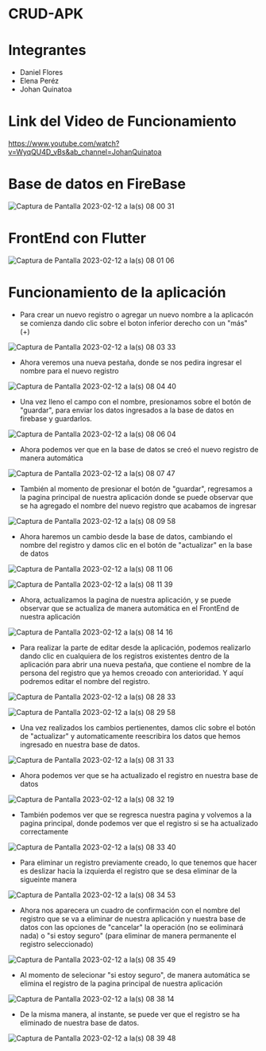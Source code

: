 # CRUD-APK

# Integrantes

- Daniel Flores
- Elena Peréz
- Johan Quinatoa


# Link del Video de Funcionamiento
https://www.youtube.com/watch?v=WyqQU4D_vBs&ab_channel=JohanQuinatoa

# Base de datos en FireBase

![Captura de Pantalla 2023-02-12 a la(s) 08 00 31](https://user-images.githubusercontent.com/66568293/218312541-68fdfb62-7b06-4d52-a529-031114e9726b.png)

# FrontEnd con Flutter

![Captura de Pantalla 2023-02-12 a la(s) 08 01 06](https://user-images.githubusercontent.com/66568293/218312559-8f3739cc-e80b-46e9-895b-1425a9c5f25f.png)

# Funcionamiento de la aplicación

- Para crear un nuevo registro o agregar un nuevo nombre a la aplicacón se comienza dando clic sobre el boton inferior derecho con un "más" (+)

![Captura de Pantalla 2023-02-12 a la(s) 08 03 33](https://user-images.githubusercontent.com/66568293/218312702-11c8d8f8-28e1-4dcb-9aa7-313395e41b7e.png)


- Ahora veremos una nueva pestaña, donde se nos pedira ingresar el nombre para el nuevo registro

![Captura de Pantalla 2023-02-12 a la(s) 08 04 40](https://user-images.githubusercontent.com/66568293/218312749-532e9f28-29da-428d-a325-3b097a351117.png)


- Una vez lleno el campo con el nombre, presionamos sobre el botón de "guardar", para enviar los datos ingresados a la base de datos en firebase y guardarlos.

![Captura de Pantalla 2023-02-12 a la(s) 08 06 04](https://user-images.githubusercontent.com/66568293/218312831-352cc12d-68be-4421-99d9-7ddfdd10166f.png)


- Ahora podemos ver que en la base de datos se creó el nuevo registro de manera automática

![Captura de Pantalla 2023-02-12 a la(s) 08 07 47](https://user-images.githubusercontent.com/66568293/218312885-cb1e15fb-264a-48fa-b37a-1f194b74ff37.png)


- También al momento de presionar el botón de "guardar", regresamos a la pagina principal de nuestra aplicación donde se puede observar que se ha agregado el nombre del nuevo registro que acabamos de ingresar

![Captura de Pantalla 2023-02-12 a la(s) 08 09 58](https://user-images.githubusercontent.com/66568293/218312983-37756618-ede1-4897-9bb7-1a083154dfbc.png)


- Ahora haremos un cambio desde la base de datos, cambiando el nombre del registro y damos clic en el botón de "actualizar" en la base de datos

![Captura de Pantalla 2023-02-12 a la(s) 08 11 06](https://user-images.githubusercontent.com/66568293/218313038-9cf53594-158c-46b0-a3b1-53df4ffdd694.png)

![Captura de Pantalla 2023-02-12 a la(s) 08 11 39](https://user-images.githubusercontent.com/66568293/218313060-a8ba14f6-9424-4baf-92e4-cecfb8c78528.png)


- Ahora, actualizamos la pagina de nuestra aplicación, y se puede observar que se actualiza de manera automática en el FrontEnd de nuestra aplicación

![Captura de Pantalla 2023-02-12 a la(s) 08 14 16](https://user-images.githubusercontent.com/66568293/218313191-4df41121-fb54-4b27-b5a7-d9955027e842.png)

- Para realizar la parte de editar desde la aplicación, podemos realizarlo dando clic en cualquiera de los registros existentes dentro de la aplicación para abrir una nueva pestaña, que contiene el nombre de la persona del registro que ya hemos creoado con anterioridad. Y aquí podremos editar el nombre del registro.

![Captura de Pantalla 2023-02-12 a la(s) 08 28 33](https://user-images.githubusercontent.com/66568293/218313910-92eea733-0ccf-4f19-8a72-e6e4accefed2.png)

![Captura de Pantalla 2023-02-12 a la(s) 08 29 58](https://user-images.githubusercontent.com/66568293/218313971-59ca45e9-e26f-4a65-aa07-2bfbd8806050.png)


- Una vez realizados los cambios pertienentes, damos clic sobre el botón de "actualizar" y automaticamente reescribira los datos que hemos ingresado en nuestra base de datos.

![Captura de Pantalla 2023-02-12 a la(s) 08 31 33](https://user-images.githubusercontent.com/66568293/218314046-f5f2b7f4-dcc5-4ab9-bb9a-45a05af70bc2.png)


- Ahora podemos ver que se ha actualizado el registro en nuestra base de datos

![Captura de Pantalla 2023-02-12 a la(s) 08 32 19](https://user-images.githubusercontent.com/66568293/218314073-8f56764b-c05d-4f18-b6ef-adb116facc32.png)


- También podemos ver que se regresca nuestra pagina y volvemos a la pagina principal, donde podemos ver que el registro si se ha actualizado correctamente

![Captura de Pantalla 2023-02-12 a la(s) 08 33 40](https://user-images.githubusercontent.com/66568293/218314150-edbf7a73-4263-4f83-a873-210721614f34.png)


- Para eliminar un registro previamente creado, lo que tenemos que hacer es deslizar hacia la izquierda el registro que se desa eliminar de la sigueinte manera

![Captura de Pantalla 2023-02-12 a la(s) 08 34 53](https://user-images.githubusercontent.com/66568293/218314212-904298e9-1da1-47e6-8b4a-a2aabc2dfc4a.png)


- Ahora nos aparecera un cuadro de confirmación con el nombre del registro que se va a eliminar de nuestra aplicación y nuestra base de datos con las opciones de "cancelar" la operación (no se eoliminará nada) o "si estoy seguro" (para eliminar de manera permanente el registro seleccionado)

![Captura de Pantalla 2023-02-12 a la(s) 08 35 49](https://user-images.githubusercontent.com/66568293/218314252-a6b25516-4bfc-4c23-9d8f-452b63dc65d8.png)


- Al momento de selecionar "si estoy seguro", de manera automática se elimina el registro de la pagina principal de nuestra aplicación

![Captura de Pantalla 2023-02-12 a la(s) 08 38 14](https://user-images.githubusercontent.com/66568293/218314393-86f07f8e-279f-43fd-8f20-882fc33256bc.png)

- De la misma manera, al instante, se puede ver que el registro se ha eliminado de nuestra base de datos.


![Captura de Pantalla 2023-02-12 a la(s) 08 39 48](https://user-images.githubusercontent.com/66568293/218314453-7f654726-13a0-4dc9-b4fb-8f8799514d92.png)








